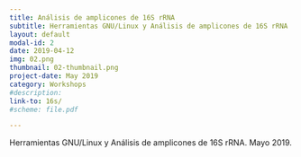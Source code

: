 ```yaml
---
title: Análisis de amplicones de 16S rRNA
subtitle: Herramientas GNU/Linux y Análisis de amplicones de 16S rRNA
layout: default
modal-id: 2
date: 2019-04-12
img: 02.png
thumbnail: 02-thumbnail.png
project-date: May 2019
category: Workshops
#description:
link-to: 16s/
#scheme: file.pdf

---
```


Herramientas GNU/Linux y Análisis de amplicones de 16S rRNA. Mayo 2019.
